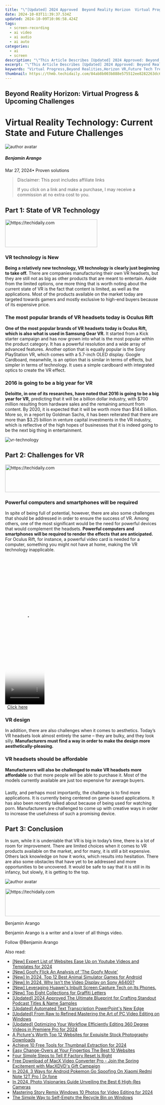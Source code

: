 ```yaml
---
title: "\"[Updated] 2024 Approved  Beyond Reality Horizon  Virtual Progress & Upcoming Challenges\""
date: 2024-10-03T11:39:37.534Z
updated: 2024-10-09T10:06:58.424Z
tags: 
  - screen-recording
  - ai video
  - ai audio
  - ai auto
categories: 
  - ai
  - screen
description: "\"This Article Describes [Updated] 2024 Approved: Beyond Reality Horizon: Virtual Progress & Upcoming Challenges\""
excerpt: "\"This Article Describes [Updated] 2024 Approved: Beyond Reality Horizon: Virtual Progress & Upcoming Challenges\""
keywords: "Virtual Progress,Beyond Realities,Horizon VR,Future Tech Trends,Upcoming Challenges,Virtual Worlds,New Reality Frontier"
thumbnail: https://thmb.techidaily.com/84ab8b003b888e575512ee8282263dc686c848f591eb1df758683a3c8dd633c3.jpg
---
```


## Beyond Reality Horizon: Virtual Progress & Upcoming Challenges

# Virtual Reality Technology: Current State and Future Challenges

![author avatar](https://images.wondershare.com/filmora/article-images/benjamin-arango-author.jpg)

##### Benjamin Arango

 Mar 27, 2024• Proven solutions

>  Disclaimer: This post includes affiliate links
>
>  If you click on a link and make a purchase, I may receive a commission at no extra cost to you.
>

## Part 1: State of VR Technology

<!-- affiliate ads begin -->
<a href="https://aligracehair.sjv.io/c/5597632/2006941/19272" target="_top" id="2006941">
  <img src="//a.impactradius-go.com/display-ad/19272-2006941" border="0" alt="https://techidaily.com" width="300" height="90"/>
</a>
<img height="0" width="0" src="https://aligracehair.sjv.io/i/5597632/2006941/19272" style="position:absolute;visibility:hidden;" border="0" />
<!-- affiliate ads end -->

### VR technology is New

**Being a relatively new technology, VR technology is clearly just beginning to take off.** There are companies manufacturing their own VR headsets, but they are still not as big as other products that are meant to entertain. Aside from the limited options, one more thing that is worth noting about the current state of VR is the fact that content is limited, as well as the applications. Most of the products available on the market today are targeted towards gamers and mostly exclusive to high-end buyers because of its expensive price.

### The most popular brands of VR headsets today is Oculus Rift

**One of the most popular brands of VR headsets today is Oculus Rift, which is also what is used in Samsung Gear VR.** It started from a Kick starter campaign and has now grown into what is the most popular within the product category. It has a powerful resolution and a wide array of advanced features. Another option that is equally popular is the Sony PlayStation VR, which comes with a 5.7-inch OLED display. Google Cardboard, meanwhile, is an option that is similar in terms of effects, but simpler in terms of technology. It uses a simple cardboard with integrated optics to create the VR effect.

### 2016 is going to be a big year for VR

**Deloitte, in one of its researches, have noted that 2016 is going to be a big year for VR,** predicting that it will be a billion dollar industry, with $700 million resulting from hardware sales and the remaining amount from content. By 2020, it is expected that it will be worth more than $14.6 billion. More so, in a report by Goldman Sachs, it has been reiterated that there are more than $3.25 billion in venture capital investments in the VR industry, which is reflective of the high hopes of businesses that it is indeed going to be the next big thing in entertainment.

![vr-technology
]( https://images.wondershare.com/filmora/resource/vr-technology.jpg
 )

## Part 2: Challenges for VR

<!-- affiliate ads begin -->
<a href="https://ephamedtechinc.pxf.io/c/5597632/2137213/26400" target="_top" id="2137213">
  <img src="//a.impactradius-go.com/display-ad/26400-2137213" border="0" alt="https://techidaily.com" width="728" height="90"/>
</a>
<img height="0" width="0" src="https://ephamedtechinc.pxf.io/i/5597632/2137213/26400" style="position:absolute;visibility:hidden;" border="0" />
<!-- affiliate ads end -->

### Powerful computers and smartphones will be required

 In spite of being full of potential, however, there are also some challenges that should be addressed in order to ensure the success of VR. Among others, one of the most significant would be the need for powerful devices that would complement the headsets. **Powerful computers and smartphones will be required to render the effects that are anticipated.** For Oculus Rift, for instance, a powerful video card is needed for a computer, something you might not have at home, making the VR technology inapplicable.

<!-- affiliate ads begin -->
<span id="1975636">
					<video width="128" height="480" style="cursor:pointer"
           poster="//a.impactradius-go.com/display-clicktoplayimage/1975636.png"
           onclick="if(!this.playClicked){this.play();this.setAttribute('controls',true);this.playClicked=true;}">
	   <source src="//a.impactradius-go.com/display-ad/22993-1975636">
	   <img src="//a.impactradius-go.com/display-clicktoplayimage/1975636.png" style="border: none; height: 100%; width: 100%; object-fit: contain">
	</video>
	<div style="width:80px;text-align:center"><a href="javascript:window.open(decodeURIComponent('https%3A%2F%2Fhomestyler.sjv.io%2Fc%2F5597632%2F1975636%2F22993'), '_blank');void(0);">Click here</a></div>
</span>
<img height="0" width="0" src="https://imp.pxf.io/i/5597632/1975636/22993" style="position:absolute;visibility:hidden;" border="0" />
<!-- affiliate ads end -->

### VR design

 In addition, there are also challenges when it comes to aesthetics. Today’s VR headsets look almost entirely the same – they are bulky, and they look silly. **Manufacturers must find a way in order to make the design more aesthetically-pleasing.**

### VR headsets should be affordable

**Manufacturers will also be challenged to make VR headsets more affordable** so that more people will be able to purchase it. Most of the models currently available are just too expensive for average buyers.

###

 Lastly, and perhaps most importantly, the challenge is to find more applications. It is currently being centered on game-based applications. It has also been recently talked about because of being used for watching porn. Manufacturers are challenged to come up with creative ways in order to increase the usefulness of such a promising device.

## Part 3: Conclusion

 In sum, while it is undeniable that VR is big in today’s time, there is a lot of room for improvement. There are limited choices when it comes to VR products available on the market, and for many, it is still a bit expensive. Others lack knowledge on how it works, which results into hesitation. There are also some obstacles that have yet to be addressed and more opportunities to be uncovered. It would be safe to say that it is still in its infancy, but slowly, it is getting to the top.

![author avatar](https://images.wondershare.com/filmora/article-images/benjamin-arango-author.jpg)

<!-- affiliate ads begin -->
<a href="https://unicoeye.pxf.io/c/5597632/2134230/18498" target="_top" id="2134230">
  <img src="//a.impactradius-go.com/display-ad/18498-2134230" border="0" alt="https://techidaily.com" width="728" height="90"/>
</a>
<img height="0" width="0" src="https://unicoeye.pxf.io/i/5597632/2134230/18498" style="position:absolute;visibility:hidden;" border="0" />
<!-- affiliate ads end -->

Benjamin Arango

Benjamin Arango is a writer and a lover of all things video.

Follow @Benjamin Arango


<ins class="adsbygoogle"
     style="display:block"
     data-ad-format="autorelaxed"
     data-ad-client="ca-pub-7571918770474297"
     data-ad-slot="1223367746"></ins>



<ins class="adsbygoogle"
     style="display:block"
     data-ad-client="ca-pub-7571918770474297"
     data-ad-slot="8358498916"
     data-ad-format="auto"
     data-full-width-responsive="true"></ins>


<span class="atpl-alsoreadstyle">Also read:</span>
<div><ul>
<li><a href="https://youtube-sure.techidaily.com/xpert-list-of-websites-ease-up-on-youtube-videos-and-templates-for-2024/"><u>[New] Expert List of Websites Ease Up on Youtube Videos and Templates for 2024</u></a></li>
<li><a href="https://fox-links.techidaily.com/new-goofy-flick-an-analysis-of-the-goofy-movie/"><u>[New] Goofy Flick An Analysis of 'The Goofy Movie'</u></a></li>
<li><a href="https://screen-activity-recording.techidaily.com/new-in-2024-top-12-best-animal-simulator-games-for-android/"><u>[New] In 2024, Top 12 Best Animal Simulator Games for Android</u></a></li>
<li><a href="https://fox-links.techidaily.com/new-in-2024-why-isnt-the-video-display-on-sony-a6400/"><u>[New] In 2024, Why Isn't the Video Display on Sony A6400?</u></a></li>
<li><a href="https://screen-activity-recording.techidaily.com/1715860515791-new-leveraging-huaweis-inbuilt-screen-capture-tech-on-its-phones/"><u>[New] Leveraging Huawei's Inbuilt Screen Capture Tech on Its Phones.</u></a></li>
<li><a href="https://fox-links.techidaily.com/new-top-eight-collections-for-graffiti-letters/"><u>[New] Top Eight Collections for Graffiti Letters</u></a></li>
<li><a href="https://fox-links.techidaily.com/updated-2024-approved-the-ultimate-blueprint-for-crafting-standout-podcast-titles-and-name-samples/"><u>[Updated] 2024 Approved The Ultimate Blueprint for Crafting Standout Podcast Titles & Name Samples</u></a></li>
<li><a href="https://fox-links.techidaily.com/updated-automated-text-transcription-powerpoints-new-edge/"><u>[Updated] Automated Text Transcription PowerPoint's New Edge</u></a></li>
<li><a href="https://facebook-record-videos.techidaily.com/updated-from-raw-to-refined-mastering-the-art-of-pc-video-editing-on-windows/"><u>[Updated] From Raw to Refined Mastering the Art of PC Video Editing on Windows</u></a></li>
<li><a href="https://fox-links.techidaily.com/updated-optimizing-your-workflow-efficiently-editing-360-degree-videos-in-premiere-pro-for-2024/"><u>[Updated] Optimizing Your Workflow Efficiently Editing 360 Degree Videos in Premiere Pro for 2024</u></a></li>
<li><a href="https://extra-resources.techidaily.com/a-pictures-worth-top-12-websites-for-exquisite-stock-photography-downloads/"><u>A Picture's Worth Top 12 Websites for Exquisite Stock Photography Downloads</u></a></li>
<li><a href="https://youtube-clips.techidaily.com/achieve-10-free-tools-for-thumbnail-extraction-for-2024/"><u>Achieve 10 Free Tools for Thumbnail Extraction for 2024</u></a></li>
<li><a href="https://fox-links.techidaily.com/easy-change-overs-at-your-fingertips-the-best-10-websites/"><u>Easy Change-Overs at Your Fingertips The Best 10 Websites</u></a></li>
<li><a href="https://win11.techidaily.com/four-simple-steps-to-tell-if-factory-reset-is-right/"><u>Four Simple Steps to Tell If Factory Reset Is Right</u></a></li>
<li><a href="https://dvd-bd.techidaily.com/free-download-of-macx-video-converter-pro-join-the-spring-excitement-with-macxdvds-gift-campaign/"><u>Free Download of MacX Video Converter Pro - Join the Spring Excitement with MacXDVD's Gift Campaign</u></a></li>
<li><a href="https://change-location.techidaily.com/in-2024-3-ways-for-android-pokemon-go-spoofing-on-xiaomi-redmi-note-12t-pro-drfone-by-drfone-virtual-android/"><u>In 2024, 3 Ways for Android Pokemon Go Spoofing On Xiaomi Redmi Note 12T Pro | Dr.fone</u></a></li>
<li><a href="https://fox-links.techidaily.com/in-2024-photo-visionaries-guide-unveiling-the-best-6-high-res-cameras/"><u>In 2024, Photo Visionaries Guide Unveiling the Best 6 High-Res Cameras</u></a></li>
<li><a href="https://fox-links.techidaily.com/mastering-story-remix-windows-10-photos-for-video-editing-for-2024/"><u>Mastering Story Remix Windows 10 Photos for Video Editing for 2024</u></a></li>
<li><a href="https://win11.techidaily.com/the-simple-way-to-self-empty-the-recycle-bin-on-windows/"><u>The Simple Way to Self-Empty the Recycle Bin on Windows</u></a></li>
</ul></div>


